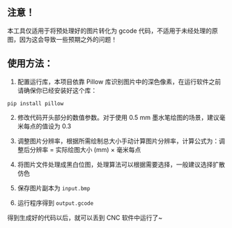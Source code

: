 ## 注意！
本工具仅适用于将预处理好的图片转化为 gcode 代码，不适用于未经处理的原图，因为这会导致一些预期之外的问题！

## 使用方法：
1. 配置运行库，本项目依靠 Pillow 库识别图片中的深色像素，在运行软件之前请确保你已经安装好这个库：
```
pip install pillow
```

2. 修改代码开头部分的数值参数。对于使用 0.5 mm 墨水笔绘图的场景，建议毫米每点的值设为 0.3

3. 调整图片分辨率，根据所需绘制总大小手动计算图片分辨率，计算公式为：调整后分辨率 = 实际绘图大小 (mm) × 毫米每点

4. 将图片文件处理成黑白位图，处理算法可以根据需要选择，一般建议选择扩散仿色

5. 保存图片副本为 `input.bmp`

6. 运行程序得到 `output.gcode`

得到生成好的代码以后，就可以丢到 CNC 软件中运行了~